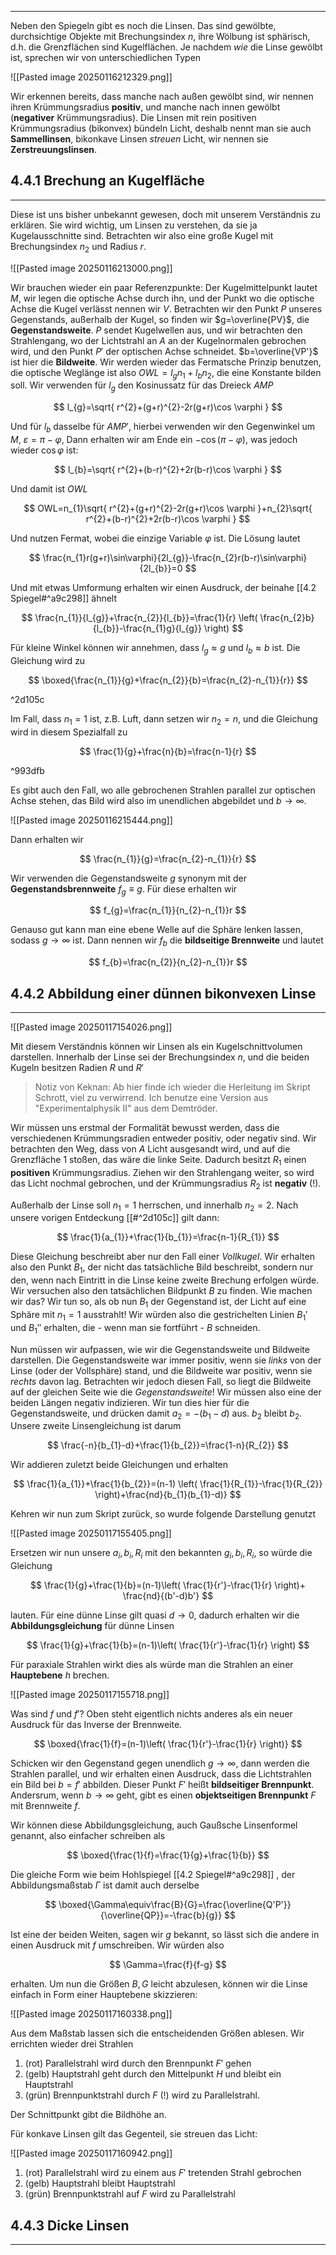 ***

Neben den Spiegeln gibt es noch die Linsen. Das sind gewölbte, durchsichtige Objekte mit Brechungsindex $n$, ihre Wölbung ist sphärisch, d.h. die Grenzflächen sind Kugelflächen. Je nachdem *wie* die Linse gewölbt ist, sprechen wir von unterschiedlichen Typen

![[Pasted image 20250116212329.png]]

Wir erkennen bereits, dass manche nach außen gewölbt sind, wir nennen ihren Krümmungsradius **positiv**, und manche nach innen gewölbt (**negativer** Krümmungsradius). Die Linsen mit rein positiven Krümmungsradius (bikonvex) bündeln Licht, deshalb nennt man sie auch **Sammellinsen**, bikonkave Linsen *streuen* Licht, wir nennen sie **Zerstreuungslinsen**.


## 4.4.1 Brechung an Kugelfläche
***

Diese ist uns bisher unbekannt gewesen, doch mit unserem Verständnis zu erklären. Sie wird wichtig, um Linsen zu verstehen, da sie ja Kugelausschnitte sind. Betrachten wir also eine große Kugel mit Brechungsindex $n_{2}$ und Radius $r$.

![[Pasted image 20250116213000.png]]

Wir brauchen wieder ein paar Referenzpunkte: Der Kugelmittelpunkt lautet $M$, wir legen die optische Achse durch ihn, und der Punkt wo die optische Achse die Kugel verlässt nennen wir $V$. Betrachten wir den Punkt $P$ unseres Gegenstands, außerhalb der Kugel, so finden wir $g=\overline{PV}$, die **Gegenstandsweite**. $P$ sendet Kugelwellen aus, und wir betrachten den Strahlengang, wo der Lichtstrahl an $A$ an der Kugelnormalen gebrochen wird, und den Punkt $P'$ der optischen Achse schneidet. $b=\overline{VP'}$ ist hier die **Bildweite**. Wir werden wieder das Fermatsche Prinzip benutzen, die optische Weglänge ist also $OWL=l_{g}n_{1}+l_{b}n_{2}$, die eine Konstante bilden soll. Wir verwenden für $l_{g}$ den Kosinussatz für das Dreieck $AMP$

$$
l_{g}=\sqrt{ r^{2}+(g+r)^{2}-2r(g+r)\cos \varphi }
$$

Und für $l_{b}$ dasselbe für $AMP'$, hierbei verwenden wir den Gegenwinkel um $M$, $\varepsilon=\pi-\varphi$, Dann erhalten wir am Ende ein $-\cos(\pi-\varphi)$, was jedoch wieder $\cos \varphi$ ist:

$$
l_{b}=\sqrt{ r^{2}+(b-r)^{2}+2r(b-r)\cos \varphi }
$$

Und damit ist $OWL$

$$
OWL=n_{1}\sqrt{ r^{2}+(g+r)^{2}-2r(g+r)\cos \varphi }+n_{2}\sqrt{ r^{2}+(b-r)^{2}+2r(b-r)\cos \varphi }
$$

Und nutzen Fermat, wobei die einzige Variable $\varphi$ ist. Die Lösung lautet

$$
\frac{n_{1}r(g+r)\sin\varphi}{2l_{g}}-\frac{n_{2}r(b-r)\sin\varphi}{2l_{b}}=0
$$

Und mit etwas Umformung erhalten wir einen Ausdruck, der beinahe [[4.2 Spiegel#^a9c298]] ähnelt

$$
\frac{n_{1}}{l_{g}}+\frac{n_{2}}{l_{b}}=\frac{1}{r} \left( \frac{n_{2}b}{l_{b}}-\frac{n_{1}g}{l_{g}} \right)
$$

Für kleine Winkel können wir annehmen, dass $l_{g}\approx g$ und $l_{b}\approx b$ ist. Die Gleichung wird zu

$$
\boxed{\frac{n_{1}}{g}+\frac{n_{2}}{b}=\frac{n_{2}-n_{1}}{r}}
$$

^2d105c

Im Fall, dass $n_{1}=1$ ist, z.B. Luft, dann setzen wir $n_{2}=n$, und die Gleichung wird in diesem Spezialfall zu

$$
\frac{1}{g}+\frac{n}{b}=\frac{n-1}{r}
$$

^993dfb

Es gibt auch den Fall, wo alle gebrochenen Strahlen parallel zur optischen Achse stehen, das Bild wird also im unendlichen abgebildet und $b \to \infty$.

![[Pasted image 20250116215444.png]]

Dann erhalten wir

$$
\frac{n_{1}}{g}=\frac{n_{2}-n_{1}}{r}
$$

Wir verwenden die Gegenstandsweite $g$ synonym mit der **Gegenstandsbrennweite** $f_{g}\equiv g$. Für diese erhalten wir

$$
f_{g}=\frac{n_{1}}{n_{2}-n_{1}}r
$$

Genauso gut kann man eine ebene Welle auf die Sphäre lenken lassen, sodass $g\to \infty$ ist. Dann nennen wir $f_{b}$ die **bildseitige Brennweite** und lautet

$$
f_{b}=\frac{n_{2}}{n_{2}-n_{1}}r
$$


## 4.4.2 Abbildung einer dünnen bikonvexen Linse
***

![[Pasted image 20250117154026.png]]

Mit diesem Verständnis können wir Linsen als ein Kugelschnittvolumen darstellen. Innerhalb der Linse sei der Brechungsindex $n$, und die beiden Kugeln besitzen Radien $R$ und $R'$

>Notiz von Keknan: Ab hier finde ich wieder die Herleitung im Skript Schrott, viel zu verwirrend. Ich benutze eine Version aus "Experimentalphysik II" aus dem Demtröder.

Wir müssen uns erstmal der Formalität bewusst werden, dass die verschiedenen Krümmungsradien entweder positiv, oder negativ sind. Wir betrachten den Weg, dass von $A$ Licht ausgesandt wird, und auf die Grenzfläche 1 stoßen, das wäre die linke Seite. Dadurch besitzt $R_{1}$ einen **positiven** Krümmungsradius. Ziehen wir den Strahlengang weiter, so wird das Licht nochmal gebrochen, und der Krümmungsradius $R_{2}$ ist **negativ** (!).

Außerhalb der Linse soll $n_{1}=1$ herrschen, und innerhalb $n_{2}=2$. Nach unsere vorigen Entdeckung [[#^2d105c]] gilt dann:

$$
\frac{1}{a_{1}}+\frac{1}{b_{1}}=\frac{n-1}{R_{1}}
$$

Diese Gleichung beschreibt aber nur den Fall einer *Vollkugel*. Wir erhalten also den Punkt $B_{1}$, der nicht das tatsächliche Bild beschreibt, sondern nur den, wenn nach Eintritt in die Linse keine zweite Brechung erfolgen würde. Wir versuchen also den tatsächlichen Bildpunkt $B$ zu finden. Wie machen wir das? Wir tun so, als ob nun $B_{1}$ der Gegenstand ist, der Licht auf eine Sphäre mit $n_{1}=1$ ausstrahlt! Wir würden also die gestrichelten Linien $B_{1}'$ und $B_{1}''$ erhalten, die - wenn man sie fortführt - $B$ schneiden.

Nun müssen wir aufpassen, wie wir die Gegenstandsweite und Bildweite darstellen. Die Gegenstandsweite war immer positiv, wenn sie *links* von der Linse (oder der Vollsphäre) stand, und die Bildweite war positiv, wenn sie *rechts* davon lag. Betrachten wir jedoch diesen Fall, so liegt die Bildweite auf der gleichen Seite wie die *Gegenstandsweite*! Wir müssen also eine der beiden Längen negativ indizieren. Wir tun dies hier für die Gegenstandsweite, und drücken damit $a_{2}=-(b_{1}-d)$ aus. $b_{2}$ bleibt $b_{2}$. Unsere zweite Linsengleichung ist darum

$$
\frac{-n}{b_{1}-d}+\frac{1}{b_{2}}=\frac{1-n}{R_{2}}
$$

Wir addieren zuletzt beide Gleichungen und erhalten

$$
\frac{1}{a_{1}}+\frac{1}{b_{2}}=(n-1) \left( \frac{1}{R_{1}}-\frac{1}{R_{2}} \right)+\frac{nd}{b_{1}(b_{1}-d)}
$$

Kehren wir nun zum Skript zurück, so wurde folgende Darstellung genutzt

![[Pasted image 20250117155405.png]]

Ersetzen wir nun unsere $a_{i},b_{i},R_{i}$ mit den bekannten $g_{i},b_{i},R_{i}$, so würde die Gleichung

$$
\frac{1}{g}+\frac{1}{b}=(n-1)\left( \frac{1}{r'}-\frac{1}{r} \right)+ \frac{nd}{(b'-d)b'}
$$

lauten. Für eine dünne Linse gilt quasi $d\to 0$, dadurch erhalten wir die **Abbildungsgleichung** für dünne Linsen

$$
\frac{1}{g}+\frac{1}{b}=(n-1)\left( \frac{1}{r'}-\frac{1}{r} \right)
$$

Für paraxiale Strahlen wirkt dies als würde man die Strahlen an einer **Hauptebene** $h$ brechen.

![[Pasted image 20250117155718.png]]

Was sind $f$ und $f'$? Oben steht eigentlich nichts anderes als ein neuer Ausdruck für das Inverse der Brennweite. 

$$
\boxed{\frac{1}{f}=(n-1)\left( \frac{1}{r'}-\frac{1}{r} \right)}
$$

Schicken wir den Gegenstand gegen unendlich $g \to \infty$, dann werden die Strahlen parallel, und wir erhalten einen Ausdruck, dass die Lichtstrahlen ein Bild bei $b=f'$ abbilden. Dieser Punkt $F'$ heißt **bildseitiger Brennpunkt**. Andersrum, wenn $b\to \infty$ geht, gibt es einen **objektseitigen Brennpunkt** $F$ mit Brennweite $f$.

Wir können diese Abbildungsgleichung, auch Gaußsche Linsenformel genannt, also einfacher schreiben als

$$
\boxed{\frac{1}{f}=\frac{1}{g}+\frac{1}{b}}
$$

Die gleiche Form wie beim Hohlspiegel [[4.2 Spiegel#^a9c298]] , der Abbildungsmaßstab $\Gamma$ ist damit auch derselbe

$$
\boxed{\Gamma\equiv\frac{B}{G}=\frac{\overline{Q'P'}}{\overline{QP}}=-\frac{b}{g}}
$$

Ist eine der beiden Weiten, sagen wir $g$ bekannt, so lässt sich die andere in einen Ausdruck mit $f$ umschreiben. Wir würden also

$$
\Gamma=\frac{f}{f-g}
$$

erhalten. Um nun die Größen $B,G$ leicht abzulesen, können wir die Linse einfach in Form einer Hauptebene skizzieren:

![[Pasted image 20250117160338.png]]

Aus dem Maßstab lassen sich die entscheidenden Größen ablesen. Wir errichten wieder drei Strahlen

1. (rot) Parallelstrahl wird durch den Brennpunkt $F'$ gehen
2. (gelb) Hauptstrahl geht durch den Mittelpunkt $H$ und bleibt ein Hauptstrahl
3. (grün) Brennpunktstrahl durch $F$ (!) wird zu Parallelstrahl.

Der Schnittpunkt gibt die Bildhöhe an.

Für konkave Linsen gilt das Gegenteil, sie streuen das Licht:

![[Pasted image 20250117160942.png]]

1. (rot) Parallelstrahl wird zu einem aus $F'$ tretenden Strahl gebrochen
2. (gelb) Hauptstrahl bleibt Hauptstrahl
3. (grün) Brennpunktstrahl auf $F$ wird zu Parallelstrahl


## 4.4.3 Dicke Linsen
***

